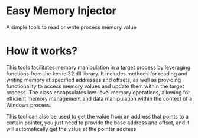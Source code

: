 

# Easy Memory Injector

A simple tools to read or write process memory value

# How it works?

This tools facilitates memory manipulation in a target process by leveraging functions from the kernel32.dll library. It includes methods for reading and writing memory at specified addresses and offsets, as well as providing functionality to access memory values and update them within the target process. The class encapsulates low-level memory operations, allowing for efficient memory management and data manipulation within the context of a Windows process.

This tool can also be used to get the value from an address that points to a certain pointer, you just need to provide the base address and offset, and it will automatically get the value at the pointer address.
